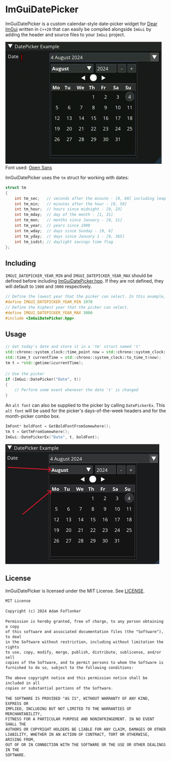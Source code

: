 # ImGuiDatePicker
ImGuiDatePicker is a custom calendar-style date-picker widget for [Dear ImGui](https://github.com/ocornut/imgui) written in `C++20` that can easily be compiled alongside `ImGui` by adding the header and source files to your `ImGui` project.

![DemoGif](Images/DemoGif.gif)
Font used: [Open Sans](https://fonts.google.com/specimen/Open+Sans)

ImGuiDatePicker uses the `tm` struct for working with dates:
``` C++
struct tm
{
    int tm_sec;   // seconds after the minute - [0, 60] including leap second
    int tm_min;   // minutes after the hour - [0, 59]
    int tm_hour;  // hours since midnight - [0, 23]
    int tm_mday;  // day of the month - [1, 31]
    int tm_mon;   // months since January - [0, 11]
    int tm_year;  // years since 1900
    int tm_wday;  // days since Sunday - [0, 6]
    int tm_yday;  // days since January 1 - [0, 365]
    int tm_isdst; // daylight savings time flag
};
```
## Including
`IMGUI_DATEPICKER_YEAR_MIN` and `IMGUI_DATEPICKER_YEAR_MAX` should be defined before including [ImGuiDatePicker.hpp](ImGuiDatePicker.hpp). If they are not defined, they will default to `1900` and `3000` respectively.
``` C++
// Define the lowest year that the picker can select. In this example, '1970' is the Unix epoch.
#define IMGUI_DATEPICKER_YEAR_MIN 1970
// Define the highest year that the picker can select.
#define IMGUI_DATEPICKER_YEAR_MAX 3000
#include <ImGuiDatePicker.hpp>
```
## Usage
``` C++
// Get today's date and store it in a 'tm' struct named 't'
std::chrono::system_clock::time_point now = std::chrono::system_clock::now();
std::time_t currentTime = std::chrono::system_clock::to_time_t(now);
tm t = *std::gmtime(&currentTime);

// Use the picker
if (ImGui::DatePicker("Date", t))
{
    // Perform some event whenever the date 't' is changed
}
```
An `alt font` can also be supplied to the picker by calling `DatePickerEx`. This `alt font` will be used for the picker's days-of-the-week headers and for the month-picker combo box.
``` C++
ImFont* boldFont = GetBoldFontFromSomewhere();
tm t = GetTmFromSomewhere();
ImGui::DatePickerEx("Date", t, boldFont);
```
![AltFontDemoImage](Images/AltFontDemoImage.png)

## License
ImGuiDatePicker is licensed under the MIT License. See [LICENSE](LICENSE).

```
MIT License

Copyright (c) 2024 Adam Foflonker

Permission is hereby granted, free of charge, to any person obtaining a copy
of this software and associated documentation files (the "Software"), to deal
in the Software without restriction, including without limitation the rights
to use, copy, modify, merge, publish, distribute, sublicense, and/or sell
copies of the Software, and to permit persons to whom the Software is
furnished to do so, subject to the following conditions:

The above copyright notice and this permission notice shall be included in all
copies or substantial portions of the Software.

THE SOFTWARE IS PROVIDED "AS IS", WITHOUT WARRANTY OF ANY KIND, EXPRESS OR
IMPLIED, INCLUDING BUT NOT LIMITED TO THE WARRANTIES OF MERCHANTABILITY,
FITNESS FOR A PARTICULAR PURPOSE AND NONINFRINGEMENT. IN NO EVENT SHALL THE
AUTHORS OR COPYRIGHT HOLDERS BE LIABLE FOR ANY CLAIM, DAMAGES OR OTHER
LIABILITY, WHETHER IN AN ACTION OF CONTRACT, TORT OR OTHERWISE, ARISING FROM,
OUT OF OR IN CONNECTION WITH THE SOFTWARE OR THE USE OR OTHER DEALINGS IN THE
SOFTWARE.
```

